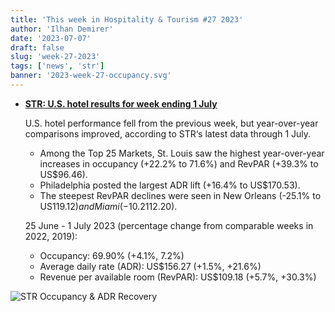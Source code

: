 ```yaml
---
title: 'This week in Hospitality & Tourism #27 2023'
author: 'Ilhan Demirer'
date: '2023-07-07'
draft: false
slug: 'week-27-2023'
tags: ['news', 'str']
banner: '2023-week-27-occupancy.svg'
---
```


- **[STR: U.S. hotel results for week ending 1 July](https://str.com/press-release/str-us-hotel-results-week-ending-1-july)**

  U.S. hotel performance fell from the previous week, but year-over-year comparisons improved, according to STR‘s latest data through 1 July.

  - Among the Top 25 Markets, St. Louis saw the highest year-over-year increases in occupancy (+22.2% to 71.6%) and RevPAR (+39.3% to US$96.46).
  - Philadelphia posted the largest ADR lift (+16.4% to US$170.53).
  - The steepest RevPAR declines were seen in New Orleans (-25.1% to US$119.12) and Miami (-10.2% to US$112.20).

  25 June - 1 July 2023 (percentage change from comparable weeks in 2022, 2019):

  - Occupancy: 69.90% (+4.1%, 7.2%)
  - Average daily rate (ADR): US$156.27 (+1.5%, +21.6%)
  - Revenue per available room (RevPAR): US$109.18 (+5.7%, +30.3%)

![STR Occupancy & ADR Recovery](/images/blogimages/2023-week-27-occupancy.svg)
